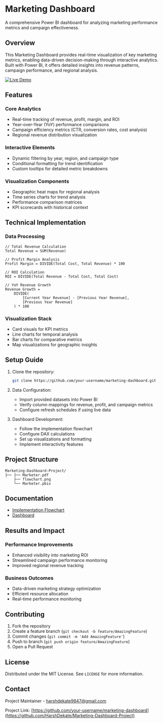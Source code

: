 # Marketing Dashboard

A comprehensive Power BI dashboard for analyzing marketing performance metrics and campaign effectiveness.

## Overview

This Marketing Dashboard provides real-time visualization of key marketing metrics, enabling data-driven decision-making through interactive analytics. Built with Power BI, it offers detailed insights into revenue patterns, campaign performance, and regional analysis.

[![Live Demo](https://img.shields.io/badge/View%20Live%20Demo-daf512)](https://marketer-dashboard.netlify.app/)


## Features

### Core Analytics
- Real-time tracking of revenue, profit, margin, and ROI
- Year-over-Year (YoY) performance comparisons
- Campaign efficiency metrics (CTR, conversion rates, cost analysis)
- Regional revenue distribution visualization

### Interactive Elements
- Dynamic filtering by year, region, and campaign type
- Conditional formatting for trend identification
- Custom tooltips for detailed metric breakdowns

### Visualization Components
- Geographic heat maps for regional analysis
- Time series charts for trend analysis
- Performance comparison matrices
- KPI scorecards with historical context

## Technical Implementation

### Data Processing
```DAX
// Total Revenue Calculation
Total Revenue = SUM(Revenue)

// Profit Margin Analysis
Profit Margin = DIVIDE(Total Cost, Total Revenue) * 100

// ROI Calculation
ROI = DIVIDE(Total Revenue - Total Cost, Total Cost)

// YoY Revenue Growth
Revenue Growth = 
    DIVIDE(
        [Current Year Revenue] - [Previous Year Revenue],
        [Previous Year Revenue]
    ) * 100
```

### Visualization Stack
- Card visuals for KPI metrics
- Line charts for temporal analysis
- Bar charts for comparative metrics
- Map visualizations for geographic insights

## Setup Guide

1. Clone the repository:
   ```bash
   git clone https://github.com/your-username/marketing-dashboard.git
   ```

2. Data Configuration:
   - Import provided datasets into Power BI
   - Verify column mappings for revenue, profit, and campaign metrics
   - Configure refresh schedules if using live data

3. Dashboard Development:
   - Follow the implementation flowchart
   - Configure DAX calculations
   - Set up visualizations and formatting
   - Implement interactivity features

## Project Structure

```
Marketing-Dashboard-Project/
├── ├── Marketer.pdf
    ├── flowchart.png
    └── Marketer.pbix
```

## Documentation

- [Implementation Flowchart](https://github.com/HarshDekate/Marketing-Dashboard-Project/blob/main/Flowchart.png)
- [Dashboard](https://github.com/HarshDekate/Marketing-Dashboard-Project/blob/main/Marketer.pdf)

## Results and Impact

### Performance Improvements
- Enhanced visibility into marketing ROI
- Streamlined campaign performance monitoring
- Improved regional revenue tracking

### Business Outcomes
- Data-driven marketing strategy optimization
- Efficient resource allocation
- Real-time performance monitoring

## Contributing

1. Fork the repository
2. Create a feature branch (`git checkout -b feature/AmazingFeature`)
3. Commit changes (`git commit -m 'Add AmazingFeature'`)
4. Push to branch (`git push origin feature/AmazingFeature`)
5. Open a Pull Request

## License

Distributed under the MIT License. See `LICENSE` for more information.

## Contact

Project Maintainer - [harshdekate9847@gmail.com](mailto:harshdekate9847@gmail.com)

Project Link: [https://github.com/your-username/marketing-dashboard](https://github.com/HarshDekate/Marketing-Dashboard-Project)
